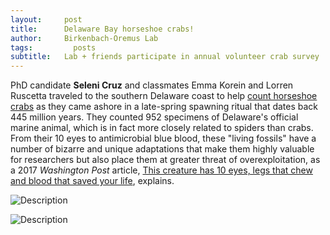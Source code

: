 ```yaml
---
layout:     post
title:      Delaware Bay horseshoe crabs!
author:     Birkenbach-Oremus Lab
tags: 		  posts
subtitle:  	Lab + friends participate in annual volunteer crab survey
---
```

<!-- Start Writing Below in Markdown -->
PhD candidate **Seleni Cruz** and classmates Emma Korein and Lorren Ruscetta traveled to the southern Delaware coast to help [count horseshoe crabs](https://www.horseshoecrab.org/act/count.html) as they came ashore in a late-spring spawning ritual that dates back 445 million years. They counted 952 specimens of Delaware's official marine animal, which is in fact more closely related to spiders than crabs. From their 10 eyes to antimicrobial blue blood, these "living fossils" have a number of bizarre and unique adaptations that make them highly valuable for researchers but also place them at greater threat of overexploitation, as a 2017 _Washington Post_ article, [This creature has 10 eyes, legs that chew and blood that saved your life](https://www.washingtonpost.com/national/health-science/this-creature-has-10-eyes-legs-that-chew-and-blood-that-saved-your-life/2017/07/03/02777544-5d04-11e7-a9f6-7c3296387341_story.html), explains.

![Description](http://birkenbach-oremus-lab.github.io/website/img/posts/2024-06-18-1.jpg)

![Description](http://birkenbach-oremus-lab.github.io/website/img/posts/2024-06-18-2.jpg)

